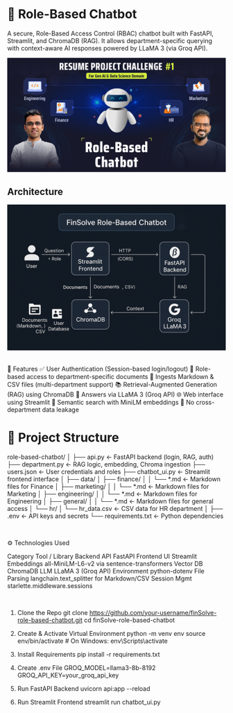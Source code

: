 # 🤖  Role-Based Chatbot
A secure, Role-Based Access Control (RBAC) chatbot built with FastAPI, Streamlit, and ChromaDB (RAG). It allows department-specific querying with context-aware AI responses powered by LLaMA 3 (via Groq API).


![product screenshot](app.jpg)

## Architecture
![architecture diagram of the Finsolve Role Based chatbot System](architect.png)


<br>
🔧 Features
✅ User Authentication (Session-based login/logout)
🔐 Role-based access to department-specific documents
📄 Ingests Markdown & CSV files (multi-department support)
📚 Retrieval-Augmented Generation (RAG) using ChromaDB
💬 Answers via LLaMA 3 (Groq API)
🌐 Web interface using Streamlit
🧠 Semantic search with MiniLM embeddings
🪪 No cross-department data leakage

<br>

# 📁 Project Structure
role-based-chatbot/
│
├── api.py                 ← FastAPI backend (login, RAG, auth)
├── department.py          ← RAG logic, embedding, Chroma ingestion
├── users.json             ← User credentials and roles
├── chatbot_ui.py          ← Streamlit frontend interface
│
├── data/
│   ├── finance/
│   │   └── *.md           ← Markdown files for Finance
│   ├── marketing/
│   │   └── *.md           ← Markdown files for Marketing
│   ├── engineering/
│   │   └── *.md           ← Markdown files for Engineering
│   ├── general/
│   │   └── *.md           ← Markdown files for general access
│   └── hr/
│       └── hr_data.csv    ← CSV data for HR department
│
├── .env                   ← API keys and secrets
└── requirements.txt       ← Python dependencies

<br>

⚙️ Technologies Used

Category	Tool / Library
Backend API	FastAPI
Frontend UI	Streamlit
Embeddings	all-MiniLM-L6-v2 via sentence-transformers
Vector DB	ChromaDB
LLM	LLaMA 3 (Groq API)
Environment	python-dotenv
File Parsing	langchain.text_splitter for Markdown/CSV
Session Mgmt	starlette.middleware.sessions

<br>

1. Clone the Repo
git clone https://github.com/your-username/finSolve-role-based-chatbot.git
cd finSolve-role-based-chatbot

2. Create & Activate Virtual Environment
python -m venv env
source env/bin/activate     # On Windows: env\Scripts\activate

3. Install Requirements
pip install -r requirements.txt

4. Create .env File
GROQ_MODEL=llama3-8b-8192
GROQ_API_KEY=your_groq_api_key

5. Run FastAPI Backend
uvicorn api:app --reload

6. Run Streamlit Frontend
streamlit run chatbot_ui.py
<br>
